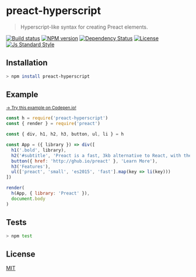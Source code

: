 
# preact-hyperscript

> Hyperscript-like syntax for creating Preact elements.

[![Build status][travis-image]][travis-url]
[![NPM version][version-image]][version-url]
[![Dependency Status][david-image]][david-url]
[![License][license-image]][license-url]
[![Js Standard Style][standard-image]][standard-url]

## Installation

```bash
> npm install preact-hyperscript
```

## Example

<sub>[→ Try this example on Codepen.io!](http://codepen.io/queckezz/pen/XKkEyj?editors=1010)</sub>

```js
const h = require('preact-hyperscript')
const { render } = require('preact')

const { div, h1, h2, h3, button, ul, li } = h

const App = ({ library }) => div([
  h1('.bold', library),
  h2('#subtitle', 'Preact is a fast, 3kb alternative to React, with the same ES2015 API'),
  button({ href: 'http://ghub.io/preact' }, 'Learn More'),
  h3('Features'),
  ul(['preact', 'small', 'es2015', 'fast'].map(key => li(key)))
])

render(
  h(App, { library: 'Preact' }),
  document.body
)
```

## Tests

```bash
> npm test
```

## License

[MIT][license-url]

[travis-image]: https://img.shields.io/travis/queckezz/preact-hyperscript.svg?style=flat-square
[travis-url]: https://travis-ci.org/queckezz/preact-hyperscript

[version-image]: https://img.shields.io/npm/v/preact-hyperscript.svg?style=flat-square
[version-url]: https://npmjs.org/package/preact-hyperscript

[david-image]: http://img.shields.io/david/queckezz/preact-hyperscript.svg?style=flat-square
[david-url]: https://david-dm.org/queckezz/preact-hyperscript

[standard-image]: https://img.shields.io/badge/code-standard-brightgreen.svg?style=flat-square
[standard-url]: https://github.com/feross/standard

[license-image]: http://img.shields.io/npm/l/preact-hyperscript.svg?style=flat-square
[license-url]: ./license